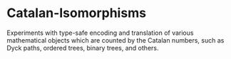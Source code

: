 Catalan-Isomorphisms
====================

Experiments with type-safe encoding and translation of various mathematical objects which are counted by the Catalan numbers, such as Dyck paths, ordered trees, binary trees, and others.
